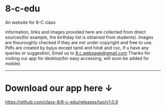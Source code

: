 # 8-c-edu
An website for 8-C class

information, links and images provided here are collected from direct sources(for example, the birthday list is obtained from students). Images are thouroughly
checked if they are not under copyright and free to use. Pdfs are created by byjus except tamil and hindi and csc, if u have any queries or suggestion,
 Email us to 8.c.webpage@gmail.com
 Thanks for visiting
 our app for desktop(for easy accessing, will soon be added for mobile)
 ____________________________________________________________________________________________
 # Download our app here ↓ 
https://github.com/class-8/8-c-edu/releases/tag/v1.0.9
